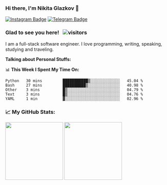 ### Hi there, I'm Nikita Glazkov 👋

[![Instagram Badge](https://img.shields.io/badge/-Instagram-e4405f?style=flat-square&logo=Instagram&logoColor=white)](https://instagram.com/zitrnika/)
[![Telegram Badge](https://img.shields.io/badge/-Telegram-0088cc?style=flat-square&logo=Telegram&logoColor=white)](https://t.me/zitrnika)

<!--
[![Linkedin Badge](https://img.shields.io/badge/-LinkedIn-0e76a8?style=flat-square&logo=Linkedin&logoColor=white)](https://linkedin.com/in/gapur-kassym)
[![Website Badge](https://img.shields.io/badge/Website-3b5998?style=flat-square&logo=google-chrome&logoColor=white)](https://gkassym.netlify.app)
[![Twitter Badge](https://img.shields.io/badge/-Twitter-00acee?style=flat-square&logo=Twitter&logoColor=white)](https://twitter.com/GKassym)
[![Instagram Badge](https://img.shields.io/badge/-Instagram-e4405f?style=flat-square&logo=Instagram&logoColor=white)](https://instagram.com/gkassym/)
[![Medium Badge](https://img.shields.io/badge/medium-%2312100E.svg?&style=for-square&logo=medium&logoColor=white)](https://gapur-kassym.medium.com/)
[![Telegram Badge](https://img.shields.io/badge/-Telegram-0088cc?style=flat-square&logo=Telegram&logoColor=white)](https://t.me/GKassym) -->

### Glad to see you here! &nbsp; ![visitors](https://visitor-badge.glitch.me/badge?page_id=Glazkoff.Glazkoff)

I am a full-stack software engineer. I love programming, writing, speaking, studying and traveling.

**Talking about Personal Stuffs:**

📊 **This Week I Spent My Time On:**
<!--START_SECTION:waka-->
```text
Python   30 mins         ███████████▒░░░░░░░░░░░░░   45.04 % 
Bash     27 mins         ██████████▒░░░░░░░░░░░░░░   40.98 % 
Other    3 mins          █▒░░░░░░░░░░░░░░░░░░░░░░░   04.79 % 
Text     3 mins          █▒░░░░░░░░░░░░░░░░░░░░░░░   04.76 % 
YAML     1 min           ▓░░░░░░░░░░░░░░░░░░░░░░░░   02.96 % 
```
<!--END_SECTION:waka-->

### 📈 My GitHub Stats:
<p>
  <img height="180em" src="https://github-readme-stats.vercel.app/api?username=Glazkoff&show_icons=true&hide_border=true&&count_private=true&include_all_commits=true" />
  <img height="180em" src="https://github-readme-stats.vercel.app/api/top-langs/?username=Glazkoff&show_icons=true&hide_border=true&layout=compact"/>
</p>

<!--
**Glazkoff/Glazkoff** is a ✨ _special_ ✨ repository because its `README.md` (this file) appears on your GitHub profile.

Here are some ideas to get you started:

- 🔭 I’m currently working on ...
- 🌱 I’m currently learning ...
- 👯 I’m looking to collaborate on ...
- 🤔 I’m looking for help with ...
- 💬 Ask me about ...
- 📫 How to reach me: ...
- 😄 Pronouns: ...
- ⚡ Fun fact: ...
-->

